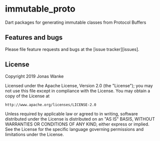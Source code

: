 # immutable_proto

Dart packages for generating immutable classes from Protocol Buffers


## Features and bugs

Please file feature requests and bugs at the [issue tracker][issues].


## License

Copyright 2019 Jonas Wanke

Licensed under the Apache License, Version 2.0 (the "License");
you may not use this file except in compliance with the License.
You may obtain a copy of the License at

    http://www.apache.org/licenses/LICENSE-2.0

Unless required by applicable law or agreed to in writing, software
distributed under the License is distributed on an "AS IS" BASIS,
WITHOUT WARRANTIES OR CONDITIONS OF ANY KIND, either express or implied.
See the License for the specific language governing permissions and
limitations under the License.
